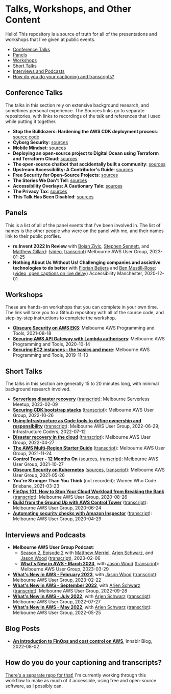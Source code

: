 # Talks, Workshops, and Other Content

Hello! This repository is a source of truth for all of the presentations and workshops that I've given at public events.

- [Conference Talks](#talks)
- [Panels](#panels)
- [Workshops](#workshops)
- [Short Talks](#lightning-talks)
- [Interviews and Podcasts](#interviews-and-podcasts)
- [How do you do your captioning and transcripts?](#how-do-you-do-your-captioning-and-transcripts)

## Conference Talks

The talks in this section rely on extensive background research, and sometimes personal experience.  The Sources links go to separate repositories, with links to recordings of the talk and references that I used while putting it together.

- **Stop the Bulldozers: Hardening the AWS CDK deployment process**: [source code](https://github.com/lisushka/cdk-bootstrap-quirks)
- **Cyborg Security**: [sources](https://github.com/lisushka/cyborgs)
- **Mobile Mindset**: [sources](https://github.com/lisushka/mobile-mindset)
- **Deploying an open-source project to Digital Ocean using Terraform and Terraform Cloud**: [sources](https://github.com/lisushka/osc-terraform)
- **The open-source chatbot that accidentally built a community**: [sources](https://github.com/lisushka/winnie-osc)
- **Upstream Accessibility: A Contributor's Guide**: [sources](https://github.com/lisushka/upstream)
- **Free Security for Open-Source Projects**: [sources](https://github.com/lisushka/free-security)
- **The Stories We Don't Tell**: [sources](https://github.com/lisushka/tswdt)
- **Accessibility Overlays: A Cautionary Tale**: [sources](https://github.com/lisushka/overlays)
- **The Privacy Tax**: [sources](https://github.com/lisushka/privacy-tax)
- **This Talk Has Been Disabled**: [sources](https://github.com/lisushka/tthbd)

## Panels

This is a list of all of the panel events that I've been involved in.  The list of names is the other people who were on the panel with me, and their names link to their public profiles.

- **re:Invent 2022 In Review** with [Bojan Zivic](https://twitter.com/janvanbo), [Stephen Sennett](https://twitter.com/ssennettau), and [Matthew Gillard](https://twitter.com/mattgillard): ([video](https://youtube.com/watch?v=wfNZSWrpDEE&t=1463), [transcript](https://github.com/lisushka/talks/blob/main/transcripts/reinvent-2022-panel.md)) Melbourne AWS User Group, 2023-01-25
- **Nothing About Us Without Us! Challenging companies and assistive technologies to do better** with [Florian Beijers](https://twitter.com/zersiax) and [Ben Mustill-Rose](https://twitter.com/bmustillrose): ([video, open captions on live delay](https://youtube.com/watch?v=eYKe6si3Q9Y)) Accessibility Manchester, 2020-12-01

## Workshops

These are hands-on workshops that you can complete in your own time.  The link will take you to a Github repository with all of the source code, and step-by-step instructions to complete the workshop.

- [**Obscure Security on AWS EKS**](https://github.com/lisushka/obscure-security): Melbourne AWS Programming and Tools, 2021-08-18
- [**Securing AWS API Gateway with Lambda authorisers**](https://github.com/lisushka/secure-api-gateway): Melbourne AWS Programming and Tools, 2020-10-14
- [**Securing EC2 instances - the basics and more**](https://github.com/lisushka/secure-ec2): Melbourne AWS Programming and Tools, 2019-11-13

## Short Talks

The talks in this section are generally 15 to 20 minutes long, with minimal background research involved.

- [**Serverless disaster recovery**](https://youtube.com/watch?v=3ZuIwRs5Q50) ([transcript](https://github.com/lisushka/talks/blob/main/transcripts/serverless-dr.md)): Melbourne Serverless Meetup, 2023-02-09
- [**Securing CDK bootstrap stacks**](https://youtube.com/watch?v=1ZHmD9fMCpM&t=4667) ([transcript](https://github.com/lisushka/talks/blob/main/transcripts/secure-cdk-bootstrap.md)): Melbourne AWS User Group, 2022-10-26
- [**Using Infrastructure as Code tools to define ownership and responsibility**](https://youtube.com/watch?v=EalSppnCvbE&t=2934) ([transcript](https://github.com/lisushka/talks/blob/main/transcripts/iac-org-responsibility.md)): Melbourne AWS User Group, 2022-06-29; Infrastructure Coders, 2022-07-12
- [**Disaster recovery in the cloud**](https://youtube.com/watch?v=p63iv6Z9N6Y&t=5924) ([transcript](https://github.com/lisushka/talks/blob/main/transcripts/disaster-recovery.md)):  Melbourne AWS User Group, 2022-04-27
- [**The AWS Multi-Region Starter Guide**](https://youtube.com/watch?v=3JUvHf0zkFw&t=1762) ([transcript](https://github.com/lisushka/talks/blob/main/transcripts/multi-region.md)): Melbourne AWS User Group, 2021-11-24
- [**Control Tower - 12 Months On**](https://youtube.com/watch?v=2i92kWaU9Zk&t=1366) ([sources](https://github.com/lisushka/talks/blob/main/sources/control-tower-12.md), [transcript](https://github.com/lisushka/talks/blob/main/transcripts/control-tower-12.md)): Melbourne AWS User Group, 2021-10-27
- [**Obscure Security on Kubernetes**](https://youtube.com/watch?v=T9PDcKDHjAI&t=2128) ([sources](https://github.com/lisushka/talks/blob/main/sources/obscure-security.md), [transcript](https://github.com/lisushka/talks/blob/main/transcripts/obscure-security.md)): Melbourne AWS User Group, 2021-05-26
- **You're Stronger Than You Think** (not recorded): Women Who Code Brisbane, 2021-03-23
- [**FinOps 101: How to Stop Your Cloud Workload from Breaking the Bank**](https://youtube.com/watch?v=AgE-sZFN308&t=1885) ([transcript](https://github.com/lisushka/talks/blob/main/transcripts/finops.md)): Melbourne AWS User Group, 2020-08-26
- [**Build from the Ground Up with AWS Control Tower**](https://youtube.com/watch?v=h8XEyF_k8dE&t=2021) ([transcript](https://github.com/lisushka/talks/blob/main/transcripts/control-tower.md)): Melbourne AWS User Group, 2020-06-24
- [**Automating security checks with Amazon Inspector**](https://youtube.com/watch?v=iBlnPqmccNQ&t=1684) ([transcript](https://github.com/lisushka/talks/blob/main/transcripts/amazon-inspector.md)): Melbourne AWS User Group, 2020-04-29

## Interviews and Podcasts

- **Melbourne AWS User Group Podcast**:
  - [Season 2, Episode 2](https://youtube.com/watch?v=F3WNg4MMwTg) with [Matthew Merriel](https://twitter.com/NeutralPenguin), [Arjen Schwarz](https://twitter.com/ArjenSchwarz), and [Jason Wood](https://twitter.com/sheriff6410) ([transcript](https://github.com/lisushka/talks/blob/main/transcripts/awsug-podcast-s2e2.md)), 2023-02-06
  - [**What's New in AWS - March 2023**](https://www.youtube.com/watch?v=uisbc7Xi11Ee&t=989), with [Jason Wood](https://twitter.com/sheriff6410) ([transcript](https://github.com/lisushka/talks/blob/main/transcripts/aws-whatsnew-2023-03.md)): Melbourne AWS User Group, 2023-03-29
- [**What's New in AWS - February 2023**](https://youtube.com/watch?v=Ab0EMSKHiyc&t=538), with [Jason Wood](https://twitter.com/sheriff6410) ([transcript](https://github.com/lisushka/talks/blob/main/transcripts/aws-whatsnew-2023-02.md)): Melbourne AWS User Group, 2023-02-22
- [**What's New in AWS - September 2022**](https://youtube.com/watch?v=dYQkMA0_IS0&t=487), with [Arjen Schwarz](https://twitter.com/ArjenSchwarz) ([transcript](https://github.com/lisushka/talks/blob/main/transcripts/aws-whatsnew-2022-09.md)): Melbourne AWS User Group, 2022-09-28
- [**What's New in AWS - July 2022**](https://youtube.com/watch?v=sjKzPVz3sII&t=1610), with [Arjen Schwarz](https://twitter.com/ArjenSchwarz) ([transcript](https://github.com/lisushka/talks/blob/main/transcripts/aws-whatsnew-2022-07.md)): Melbourne AWS User Group, 2022-07-27
- [**What's New in AWS - May 2022**](https://youtube.com/watch?v=Nyls39XA0KI&t=1425), with [Arjen Schwarz](https://twitter.com/ArjenSchwarz) ([transcript](https://github.com/lisushka/talks/blob/main/transcripts/aws-whatsnew-2022-05.md)): Melbourne AWS User Group, 2022-05-25

## Blog Posts

- [**An introduction to FinOps and cost control on AWS**](https://innablr.com.au/blog/what-is-finops-and-how-to-get-started-with-cost-control-on-aws/), Innablr Blog, 2022-08-02

## How do you do your captioning and transcripts?

[There's a separate repo for that!](https://github.com/lisushka/caption-runbook)  I'm currently working through this workflow to make as much of it accessible, using free and open-source software, as I possibly can.
